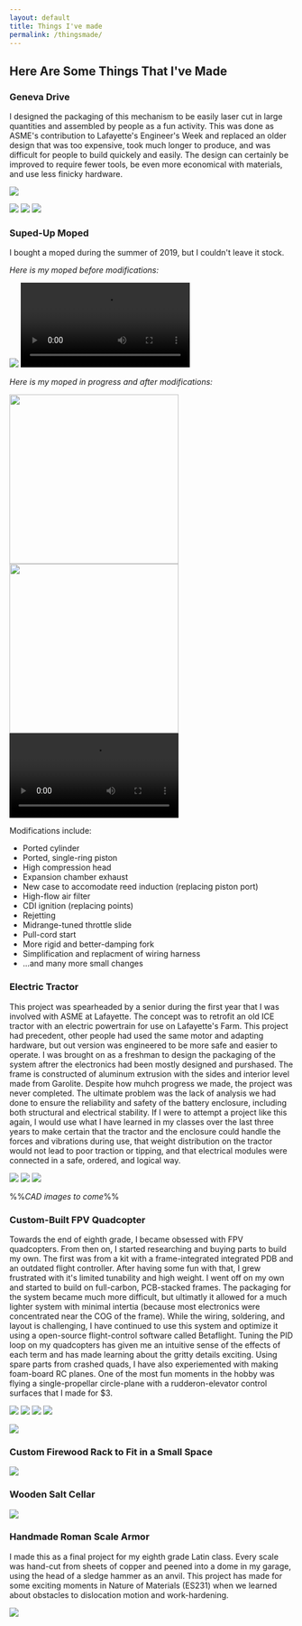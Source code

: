 ```yaml
---
layout: default
title: Things I've made
permalink: /thingsmade/
---
```

## Here Are Some Things That I've Made

### Geneva Drive

I designed the packaging of this mechanism to be easily laser cut in large quantities and assembled by people as a fun activity. This was done as ASME's contribution to Lafayette's Engineer's Week and replaced an older design that was too expensive, took much longer to produce, and was difficult for people to build quickely and easily. The design can certainly be improved to require fewer tools, be even more economical with materials, and use less finicky hardware.

<img style="max-width: 500px; height: auto; " src="https://r3dotstone.github.io/portfolio/media/genevaIso.png" >

<img style="max-width: 200px; height: auto; " src="https://r3dotstone.github.io/portfolio/media/genevaFront.png" /> <img style="max-width: 200px; height: auto; " src="https://r3dotstone.github.io/portfolio/media/genevaSec1.png" /> <img style="max-width: 200px; height: auto; " src="https://r3dotstone.github.io/portfolio/media/genevaSec2.png" />

### Suped-Up Moped

I bought a moped during the summer of 2019, but I couldn't leave it stock.

_Here is my moped before modifications:_

<img style="max-width: 500px; height: auto; " src="https://r3dotstone.github.io/portfolio/media/Moped/mopedBefore.jpg" > <video style="max-height: 300px; width: auto;" controls >
    <source src="https://r3dotstone.github.io/portfolio/media/Moped/mopedBefore_CUT.mp4" type="video/mp4">
    Your browser does not support the video tag.
</video>

_Here is my moped in progress and after modifications:_

<img style="max-width: auto; height: 300px; " src="https://r3dotstone.github.io/portfolio/media/Moped/mopedMotor1.jpg" /> <img style="max-width: auto; height: 300px; " src="https://r3dotstone.github.io/portfolio/media/Moped/mopedMods1.jpg" /> <video style="max-height: 300px; width: auto;" controls>
    <source src="https://r3dotstone.github.io/portfolio/media/Moped/mopedAfter.mp4" type="video/mp4">
    Your browser does not support the video tag. </video> 

Modifications include:
- Ported cylinder
- Ported, single-ring piston
- High compression head
- Expansion chamber exhaust
- New case to accomodate reed induction (replacing piston port)
- High-flow air filter
- CDI ignition (replacing points)
- Rejetting
- Midrange-tuned throttle slide
- Pull-cord start
- More rigid and better-damping fork
- Simplification and replacment of wiring harness
- ...and many more small changes

### Electric Tractor

This project was spearheaded by a senior during the first year that I was involved with ASME at Lafayette. The concept was to retrofit an old ICE tractor with an electric powertrain for use on Lafayette's Farm. This project had precedent, other people had used the same motor and adapting hardware, but out version was engineered to be more safe and easier to operate. I was brought on as a freshman to design the packaging of the system aftrer the electronics had been mostly designed and purshased. The frame is constructed of aluminum extrusion with the sides and interior level made from Garolite. Despite how muhch progress we made, the project was never completed. The ultimate problem was the lack of analysis we had done to ensure the reliability and safety of the battery enclosure, including both structural and electrical stability. If I were to attempt a project like this again, I would use what I have learned in my classes over the last three years to make certain that the tractor and the enclosure could handle the forces and vibrations during use, that weight distribution on the tractor would not lead to poor traction or tipping, and that electrical modules were connected in a safe, ordered, and logical way.

<img style="max-width: 500px; height: auto; " src="https://r3dotstone.github.io/portfolio/media/Tractor/tractor1.jpg" /> <img style="max-width: 500px; height: auto; " src="https://r3dotstone.github.io/portfolio/media/Tractor/tractorBox1.jpg" /> <img style="max-width: 500px; height: auto; " src="https://r3dotstone.github.io/portfolio/media/Tractor/tractorCockpit2.jpg" />

%%_CAD images to come_%%

### Custom-Built FPV Quadcopter

Towards the end of eighth grade, I became obsessed with FPV quadcopters. From then on, I started researching and buying parts to build my own. The first was from a kit with a frame-integrated integrated PDB and an outdated flight controller. After having some fun with that, I grew frustrated with it's limited tunability and high weight. I went off on my own and started to build on full-carbon, PCB-stacked frames. The packaging for the system became much more difficult, but ultimatly it allowed for a much lighter system with minimal intertia (because most electronics were concentrated near the COG of the frame). While the wiring, soldering, and layout is challenging, I have continued to use this system and optimize it using a open-source flight-control software called Betaflight. Tuning the PID loop on my quadcopters has given me an intuitive sense of the effects of each term and has made learning about the gritty details exciting. Using spare parts from crashed quads, I have also experiemented with making foam-board RC planes. One of the most fun moments in the hobby was flying a single-propellar circle-plane with a rudderon-elevator control surfaces that I made for $3.

<img style="max-width: 200px; height: auto; " src="https://r3dotstone.github.io/portfolio/media/Drone/drone.jpg" /> <img style="max-width: 200px; height: auto; " src="https://r3dotstone.github.io/portfolio/media/Drone/drone2.jpg" /> <img style="max-width: 200px; height: auto; " src="https://r3dotstone.github.io/portfolio/media/Drone/drone_top.jpg" /> <img style="max-width: 200px; height: auto; " src="https://r3dotstone.github.io/portfolio/media/Drone/drone_side.jpg" />

<img style="max-width: 500px; height: auto; " src="https://r3dotstone.github.io/portfolio/media/Drone/plane.jpg" >

### Custom Firewood Rack to Fit in a Small Space

<img style="max-width: 500px; height: auto; " src="https://r3dotstone.github.io/portfolio/media/rack.jpg" >

### Wooden Salt Cellar

<img style="max-width: 500px; height: auto; " src="https://r3dotstone.github.io/portfolio/media/box.jpg" >

### Handmade Roman Scale Armor

I made this as a final project for my eighth grade Latin class. Every scale was hand-cut from sheets of copper and peened into a dome in my garage, using the head of a sledge hammer as an anvil. This project has made for some exciting moments in Nature of Materials (ES231) when we learned about obstacles to dislocation motion and work-hardening.

<img style="max-width: 500px; height: auto; " src="https://r3dotstone.github.io/portfolio/media/armor.jpg" >